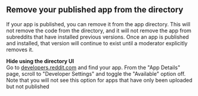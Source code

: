 ## Remove your published app from the directory

If your app is published, you can remove it from the app directory. This will not remove the code from the directory, and it will not remove the app from subreddits that have installed previous versions. Once an app is published and installed, that version will continue to exist until a moderator explicitly removes it.

**Hide using the directory UI**  
Go to [developers.reddit.com](https://developers.reddit.com) and find your app. From the "App Details" page, scroll to "Developer Settings" and toggle the "Available" option off. Note that you will not see this option for apps that have only been uploaded but not published
